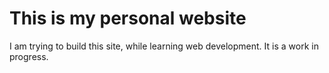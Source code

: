 # This is my personal website

I am trying to build this site, while learning web development. It is a work in progress.
